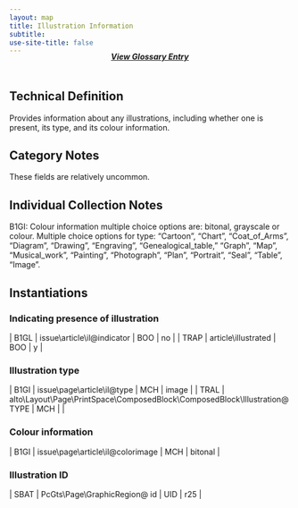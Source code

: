 ```yaml
---
layout: map
title: Illustration Information
subtitle:  
use-site-title: false
---
```


<h4 style="text-align:center;font-style:italic;margin-top:-20px;margin-bottom:50px;"><a href="../../glossary/illustration-information">View Glossary Entry</a></h4>

## Technical Definition

Provides information about any illustrations, including whether one is
present, its type, and its colour information.	
	
## Category Notes

These fields are relatively uncommon.

## Individual Collection Notes

B1GI: Colour information multiple choice options are: bitonal, grayscale
or colour. Multiple choice options for type: “Cartoon”, “Chart”,
“Coat\_of\_Arms”, “Diagram”, “Drawing”, “Engraving”,
“Genealogical\_table,” “Graph”, “Map”, “Musical\_work”, “Painting”,
“Photograph”, “Plan”, “Portrait”, “Seal”, “Table”, “Image”.

## Instantiations

### Indicating presence of illustration  

| B1GL  |  issue\\article\\il@indicator | BOO | no |
| TRAP  |  article\\illustrated  | BOO | y  |

### Illustration type  

| B1GI  |  issue\\page\\article\\il@type  | MCH | image |
| TRAL  |  alto\\Layout\\Page\\PrintSpace\\ComposedBlock\\ComposedBlock\\Illustration@TYPE | MCH |  |

### Colour information  

| B1GI  |  issue\\page\\article\\il@colorimage | MCH | bitonal |

### Illustration ID  

| SBAT  |  PcGts\\Page\\GraphicRegion@ id | UID | r25 |